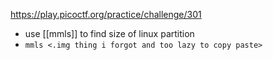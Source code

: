 https://play.picoctf.org/practice/challenge/301

- use [[mmls]] to find size of linux partition
- `mmls <.img thing i forgot and too lazy to copy paste>`
